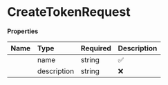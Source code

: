 # CreateTokenRequest



**Properties**

| Name | Type | Required | Description |
| :-------- | :----------| :----------| :----------|
    | name | string | ✅ | Human-readable name for the token |
    | description | string | ❌ | Optional description of the token's purpose |




<!-- This file was generated by liblab | https://liblab.com/ -->